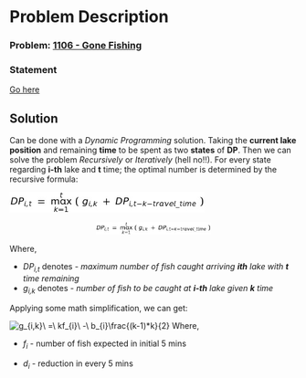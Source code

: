 # Problem Description

### Problem: [1106 - Gone Fishing](http://lightoj.com/volume_showproblem.php?problem=1106)
### Statement
[Go here](http://lightoj.com/volume_showproblem.php?problem=1106)
## Solution
Can be done with a *Dynamic Programming* solution. Taking the **current lake position** and remaining **time** to be spent as two **states** of **DP**. 
Then we can solve the problem *Recursively* or *Iteratively* (hell no!!).
For every state regarding **i-th** lake and **t** time; the optimal number is determined by the recursive formula:

![DP_{i,t}\ =\ \max_{k=1}^{t}\ (\ g_{i,k}\ +\ DP_{i,t-k-travel\_time}\ )](/resources/eqn.jpg)
<div style="display: block;
  margin-left: auto;
  margin-right: auto;
  width: 40%;">
    <img src="resources/eqn.jpg" alt="DP_{i,t}\ =\ \max_{k=1}^{t}\ (\ g_{i,k}\ +\ DP_{i,t-k-travel\_time}\ )"/>
</div>

Where,
* *DP<sub>i,t</sub>* denotes  -  *maximum number of fish caught arriving **ith** lake with **t** time remaining*
* *g<sub>i,k</sub>* denotes  -  *number of fish to be caught at **i-th** lake given **k** time*

Applying some math simplification, we can get:

![g_{i,k}\ =\ k*f_{i}\ -\ b_{i}*\frac{(k-1)*k}{2}](http://www.sciweavers.org/download/Tex2Img_1588277979.jpg)
Where,
* *f<sub>i</sub>* - number of fish expected in initial 5 mins

* *d<sub>i</sub>* - reduction in every 5 mins
